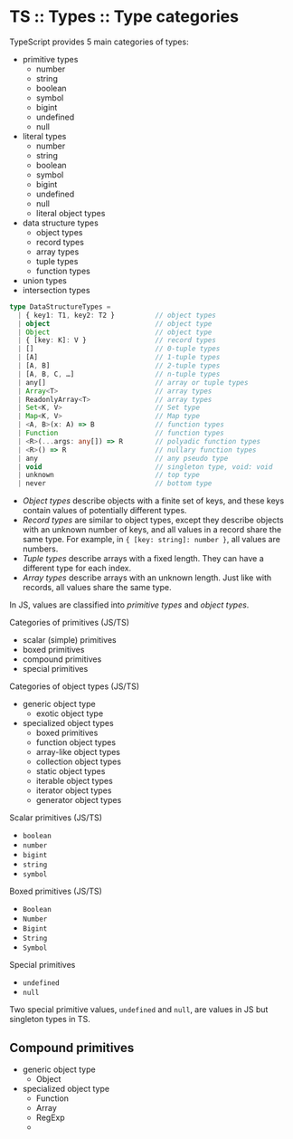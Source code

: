 # TS :: Types :: Type categories

TypeScript provides 5 main categories of types:
- primitive types
  - number
  - string
  - boolean
  - symbol
  - bigint
  - undefined
  - null
- literal types
  - number
  - string
  - boolean
  - symbol
  - bigint
  - undefined
  - null
  - literal object types
- data structure types
  - object types
  - record types
  - array types
  - tuple types
  - function types
- union types
- intersection types



```ts
type DataStructureTypes =
  | { key1: T1, key2: T2 }          // object types
  | object                          // object type
  | Object                          // object type
  | { [key: K]: V }                 // record types
  | []                              // 0-tuple types
  | [A]                             // 1-tuple types
  | [A, B]                          // 2-tuple types
  | [A, B, C, …]                    // n-tuple types
  | any[]                           // array or tuple types
  | Array<T>                        // array types
  | ReadonlyArray<T>                // array types
  | Set<K, V>                       // Set type
  | Map<K, V>                       // Map type
  | <A, B>(x: A) => B               // function types
  | Function                        // function types
  | <R>(...args: any[]) => R        // polyadic function types
  | <R>() => R                      // nullary function types
  | any                             // any pseudo type
  | void                            // singleton type, void: void
  | unknown                         // top type
  | never                           // bottom type
```

- *Object types* describe objects with a finite set of keys, 
  and these keys contain values of potentially different types.
- *Record types* are similar to object types, except they describe objects
  with an unknown number of keys, and all values in a record share the same type. For example, in `{ [key: string]: number }`, all values are numbers.
- *Tuple types* describe arrays with a fixed length. 
  They can have a different type for each index.
- *Array types* describe arrays with an unknown length. 
  Just like with records, all values share the same type.





In JS, values are classified into *primitive types* and *object types*.

Categories of primitives (JS/TS)
- scalar (simple) primitives
- boxed primitives
- compound primitives
- special primitives

Categories of object types (JS/TS)
- generic object type
  - exotic object type
- specialized object types
  - boxed primitives
  - function object types
  - array-like object types
  - collection object types
  - static object types
  - iterable object types
  - iterator object types
  - generator object types


Scalar primitives (JS/TS)
- `boolean`
- `number`
- `bigint`
- `string`
- `symbol`

Boxed primitives (JS/TS)
- `Boolean`
- `Number`
- `Bigint`
- `String`
- `Symbol`

Special primitives
- `undefined`
- `null`

Two special primitive values, `undefined` and `null`, are values in JS but singleton types in TS.


Compound primitives
- 


- generic object type
  - Object
- specialized object type
  - Function
  - Array
  - RegExp
  - 
